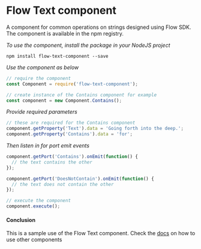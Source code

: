 # Flow Text component
A component for common operations on strings designed using Flow SDK. The component is available in the npm registry.

*To use the component, install the package in your NodeJS project*

```
npm install flow-text-component --save
```

*Use the component as below*

```javascript
// require the component
const Component = require('flow-text-component');

// create instance of the Contains component for example
const component = new Component.Contains();
```

*Provide required parameters*

```javascript
// these are required for the Contains component
component.getProperty('Text').data = 'Going forth into the deep.';
component.getProperty('Contains').data = 'for';
```

*Then listen in for port emit events*
```javascript
component.getPort('Contains').onEmit(function() {
  // the text contains the other
});

component.getPort('DoesNotContain').onEmit(function() {
  // the text does not contain the other
});

// execute the component
component.execute();
```

#### Conclusion

This is a sample use of the Flow Text component. Check the [docs](./../docs/) on how to use other components
